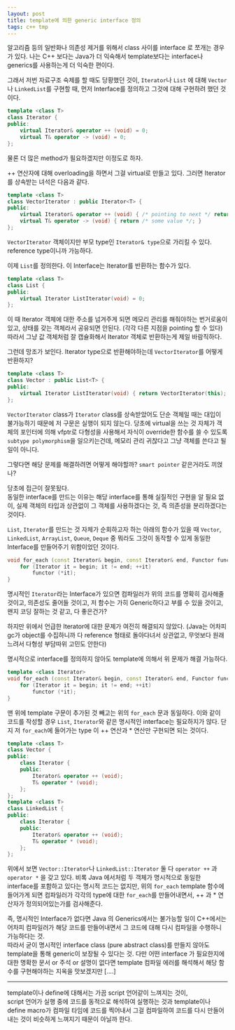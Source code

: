 ```yaml
---
layout: post
title: template에 의한 generic interface 정의
tags: c++ tmp
---
```


알고리즘 등의 일반화나 의존성 제거를 위해서 class 사이를 interface 로 쪼개는 경우가 있다.
나는 C++ 보다는 Java가 더 익숙해서 template보다는 interface나 generics를 사용하는게 더 익숙한 편이다.

그래서 저번 자료구조 숙제를 할 때도 당황했던 것이, `Iterator`나 `List` 에 대해 `Vector`나 `LinkedList`를 구현할 때, 먼저 Interface를 정의하고 그것에 대해 구현하려 했던 것이다.

```cpp
template <class T>
class Iterator {
public:
    virtual Iterator& operator ++ (void) = 0;
    virtual T& operator -> (void) = 0;
};
```

물론 더 많은 method가 필요하겠지만 이정도로 하자.

++ 연산자에 대해 overloading을 하면서 그걸 virtual로 만들고 있다. 그러면 Iterator를 상속받는 녀석은 다음과 같다.

```cpp
template <class T>
class VectorIterator : public Iterator<T> {
public:
    virtual Iterator& operator ++ (void) { /* pointing to next */ return (*this); }
    virtual T& operator -> (void) { return /* some value */; }
};
```

`VectorIterator` 객체이지만 부모 type인 `Iterator& type`으로 가리킬 수 있다. reference type이니까 가능하다.

이제 `List`를 정의한다. 이 Interface는 Iterator를 반환하는 함수가 있다.

```cpp
template <class T>
class List {
public:
    virtual Iterator ListIterator(void) = 0;
};
```

이 때 Iterator 객체에 대한 주소를 넘겨주게 되면 메모리 관리를 해줘야하는 번거로움이 있고, 상태를 갖는 객체라서 공유되면 안된다. (각각 다른 지점을 pointing 할 수 있다) 따라서 그냥 값 객체처럼 잘 캡슐화해서 Iterator 객체로 반환하는게 제일 바람직하다.

그런데 망조가 보인다. Iterator type으로 반환해야하는데 `VectorIterator`를 어떻게 반환하지?

```cpp
template <class T>
class Vector : public List<T> {
public:
    virtual Iterator ListIterator(void) { return VectorIterator(this); /* ERROR */ }
};
```

`VectorIterator` class가 `Iterator` class를 상속받았어도 단순 객체일 때는 대입이 불가능하기 때문에 저 구문은 실행이 되지 않는다. 당초에 virtual을 쓰는 것 자체가 객체의 포인터에 의해 vfptr로 다형성을 사용해서 자식이 override한 함수를 쓸 수 있도록 `subtype polymorphism`을 일으키는건데, 메모리 관리 귀찮다고 그냥 객체를 쓴다고 될 일이 아니다.

그렇다면 해당 문제를 해결하려면 어떻게 해야할까? `smart pointer` 같은거라도 끼얹나?

당초에 접근이 잘못됬다.  
동일한 interface를 만드는 이유는 해당 interface를 통해 실질적인 구현을 알 필요 없이, 실제 객체의 타입과 상관없이 그 객체를 사용하겠다는 것, 즉 의존성을 분리하겠다는 것이다.

`List`, `Iterator`를 만드는 것 자체가 순회하고자 하는 아래의 함수가 있을 때 `Vector`, `LinkedList`, `ArrayList`, `Queue`, `Deque` 중 뭐라도 그것이 동작할 수 있게 동일한 Interface를 만들어주기 위함이었던 것이다.

```cpp
void for_each (const Iterator& begin, const Iterator& end, Functor functor) {
    for (Iterator it = begin; it != end; ++it)
        functor (*it);
}
```

명시적인 `Iterator`라는 Interface가 있으면 컴파일러가 위의 코드를 명확히 검사해줄 것이고, 의존성도 줄어들 것이고, 저 함수는 가히 Generic하다고 부를 수 있을 것이고, 왠지 코딩 잘하는 것 같고, 다 좋은건가?

하지만 위에서 언급한 Iterator에 대한 문제가 여전히 해결되지 않았다. (Java는 어차피 gc가 object를 수집하니까 다 reference 형태로 돌아다녀서 상관없고, 무엇보다 원래 느려서 다형성 부담따위 고민도 안한다)

명시적으로 interface를 정의하지 않아도 template에 의해서 위 문제가 해결 가능하다.

```cpp
template <class Iterator>
void for_each (const Iterator& begin, const Iterator& end, Functor functor) {
    for (Iterator it = begin; it != end; ++it)
        functor (*it);
}
```

맨 위에 template 구문이 추가된 것 빼고는 위의 `for_each` 문과 동일하다.
이와 같이 코드를 작성할 경우 `List`, `Iterator`와 같은 명시적인 interface는 필요하지가 않다.
단지 저 `for_each`에 들어가는 type 이 ++ 연산과 * 연산만 구현되면 되는 것이다.

```cpp
template <class T>
class Vector {
public:
    class Iterator {
    public:
        Iterator& operator ++ (void);
        T& operator * (void);
    };
};
template <class T>
class LinkedList {
public:
    class Iterator {
    public:
        Iterator& operator ++ (void);
        T& operator * (void);
    };
};
```

위에서 보면 `Vector::Iterator`나 `LinkedList::Iterator` 둘 다 `operator ++` 과 `operator *` 을 갖고 있다. 비록 Java 에서처럼 두 객체가 명시적으로 동일한 interface를 포함하고 있다는 명시적 코드는 없지만, 위의 `for_each` template 함수에 들어가게 되면 컴파일러가 각각의 type에 대한 `for_each`를 만들어내면서, ++ 과 * 연산자가 정의되어있는가를 검사해준다.

즉, 명시적인 Interface가 없다면 Java 의 Generics에서는 불가능할 일이 C++에서는 어차피 컴파일러가 해당 코드를 만들어내면서 그 코드에 대해 다시 컴파일을 수행하니 가능하다는 것.  
따라서 굳이 명시적인 interface class (pure abstract class)를 만들지 않아도 template을 통해 generic이 보장될 수 있다는 것. 다만 어떤 interface 가 필요한지에 대한 명확한 문서 or 주석 or 설명이 없다면 template 컴파일 에러를 해석해서 해당 함수를 구현해야하는 지옥을 맛보겠지만 [....]

---
template이나 define에 대해서는 가끔 script 언어같이 느껴지는 것이,  
script 언어가 실행 중에 코드를 동적으로 해석하여 실행하는 것과 template이나 define macro가 컴파일 타임에 코드를 찍어내서 그걸 컴파일하여 코드를 다시 만들어내는 것이 비슷하게 느껴지기 때문이 아닐까 한다.